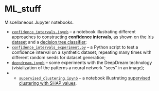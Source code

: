 # ML_stuff
Miscellaneous Jupyter notebooks.

* [`confidence_intervals.ipynb`](https://github.com/vyhuholl/ML_stuff/blob/master/confidence_intervals.ipynb) – a notebook illustrating different approaches to constructing **confidence intervals**, as shown on the [Iris dataset](https://archive.ics.uci.edu/ml/datasets/iris) and a [decision tree classifier](https://scikit-learn.org/stable/modules/generated/sklearn.tree.DecisionTreeClassifier.html);
* [`confidence_intervals_experiment.py`](https://github.com/vyhuholl/ML_stuff/blob/master/confidence_intervals_experiment.py) – a Python script to test a confidence interval on a synthetic dataset, repeating many times with different random seeds for dataset generation;
* [`deepdream.ipynb`](https://github.com/vyhuholl/ML_stuff/blob/master/deepdream.ipynb) – some experiments with the DeepDream technology (visialization of the patterns a neural network "sees" in an image);
* * [`supervised_clustering.ipynb`](https://github.com/vyhuholl/ML_stuff/blob/master/supervised_clustering.ipynb) – a notebook illustrating [supervised clustering with SHAP values](https://www.aidancooper.co.uk/supervised-clustering-shap-values/?utm_campaign=Data_Elixir&utm_source=Data_Elixir_387).

